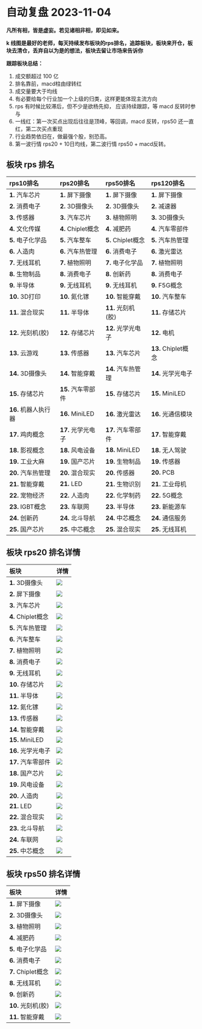 # 自动复盘 2023-11-04

**凡所有相，皆是虚妄。若见诸相非相，即见如来。**

**k 线图是最好的老师，每天持续发布板块的rps排名，追踪板块，板块来开仓，板块去清仓，丢弃自以为是的想法，板块去留让市场来告诉你**
        
**跟踪板块总结：**
1. 成交额超过 100 亿
2. 排名靠前，macd柱由绿转红
3. 成交量要大于均线
4. 有必要给每个行业加一个上级的归类，这样更能体现主流方向
5. rps 有时候比较滞后，但不少是欲杨先抑， 应该持续跟踪，等 macd 反转时参与
6. 一线红：第一次买点出现后往往是顶峰，等回调，macd 反转，rps50 还一直红，第二次买点重现
7. 行业趋势依旧在，做最强个股，别恐高。
8. 第一波行情 rps20 + 10日均线，第二波行情 rps50 + macd反转。
        
## 板块 rps 排名
| rps10排名            | rps20排名          | rps50排名          | rps120排名          |
|:---------------------|:-------------------|:-------------------|:--------------------|
| **1.** 汽车芯片      | **1.** 屏下摄像    | **1.** 屏下摄像    | **1.** 屏下摄像     |
| **2.** 消费电子      | **2.** 3D摄像头    | **2.** 3D摄像头    | **2.** 减速器       |
| **3.** 传感器        | **3.** 汽车芯片    | **3.** 植物照明    | **3.** 3D摄像头     |
| **4.** 文化传媒      | **4.** Chiplet概念 | **4.** 减肥药      | **4.** 汽车零部件   |
| **5.** 电子化学品    | **5.** 汽车整车    | **5.** Chiplet概念 | **5.** 汽车热管理   |
| **6.** 人造肉        | **6.** 汽车热管理  | **6.** 消费电子    | **6.** 激光雷达     |
| **7.** 无线耳机      | **7.** 植物照明    | **7.** 电子化学品  | **7.** 植物照明     |
| **8.** 生物制品      | **8.** 消费电子    | **8.** 创新药      | **8.** 消费电子     |
| **9.** 半导体        | **9.** 无线耳机    | **9.** 无线耳机    | **9.** F5G概念      |
| **10.** 3D打印       | **10.** 氮化镓     | **10.** 智能穿戴   | **10.** 汽车整车    |
| **11.** 混合现实     | **11.** 半导体     | **11.** 光刻机(胶) | **11.** 存储芯片    |
| **12.** 光刻机(胶)   | **12.** 存储芯片   | **12.** 光学光电子 | **12.** 电机        |
| **13.** 云游戏       | **13.** 传感器     | **13.** 汽车芯片   | **13.** Chiplet概念 |
| **14.** 3D摄像头     | **14.** 智能穿戴   | **14.** 汽车热管理 | **14.** 光学光电子  |
| **15.** 存储芯片     | **15.** 汽车零部件 | **15.** 存储芯片   | **15.** MiniLED     |
| **16.** 机器人执行器 | **16.** MiniLED    | **16.** 激光雷达   | **16.** 光通信模块  |
| **17.** 鸡肉概念     | **17.** 光学光电子 | **17.** 汽车零部件 | **17.** 智能穿戴    |
| **18.** 影视概念     | **18.** 风电设备   | **18.** MiniLED    | **18.** 无人驾驶    |
| **19.** 工业大麻     | **19.** 国产芯片   | **19.** 生物制品   | **19.** 传感器      |
| **20.** 汽车热管理   | **20.** 混合现实   | **20.** 传感器     | **20.** PCB         |
| **21.** 智能穿戴     | **21.** LED        | **21.** 生物识别   | **21.** 工业母机    |
| **22.** 宠物经济     | **22.** 人造肉     | **22.** 化学制药   | **22.** 5G概念      |
| **23.** IGBT概念     | **23.** 车联网     | **23.** 半导体     | **23.** 新能源车    |
| **24.** 创新药       | **24.** 北斗导航   | **24.** 中芯概念   | **24.** 通信服务    |
| **25.** 国产芯片     | **25.** 中芯概念   | **25.** 混合现实   | **25.** 无线耳机    |
## 板块 rps20 排名详情
| 板块               | 详情                                                                                                 |
|:-------------------|:-----------------------------------------------------------------------------------------------------|
| **1.** 3D摄像头    | ![](https://sykent-blog-image.oss-cn-beijing.aliyuncs.com/quant/image/2023/11/1699084966560-tmp.jpg) |
| **2.** 屏下摄像    | ![](https://sykent-blog-image.oss-cn-beijing.aliyuncs.com/quant/image/2023/11/1699084967836-tmp.jpg) |
| **3.** 汽车芯片    | ![](https://sykent-blog-image.oss-cn-beijing.aliyuncs.com/quant/image/2023/11/1699084968689-tmp.jpg) |
| **4.** Chiplet概念 | ![](https://sykent-blog-image.oss-cn-beijing.aliyuncs.com/quant/image/2023/11/1699084969548-tmp.jpg) |
| **5.** 汽车热管理  | ![](https://sykent-blog-image.oss-cn-beijing.aliyuncs.com/quant/image/2023/11/1699084970340-tmp.jpg) |
| **6.** 汽车整车    | ![](https://sykent-blog-image.oss-cn-beijing.aliyuncs.com/quant/image/2023/11/1699084971068-tmp.jpg) |
| **7.** 植物照明    | ![](https://sykent-blog-image.oss-cn-beijing.aliyuncs.com/quant/image/2023/11/1699084971931-tmp.jpg) |
| **8.** 消费电子    | ![](https://sykent-blog-image.oss-cn-beijing.aliyuncs.com/quant/image/2023/11/1699084972703-tmp.jpg) |
| **9.** 无线耳机    | ![](https://sykent-blog-image.oss-cn-beijing.aliyuncs.com/quant/image/2023/11/1699084973535-tmp.jpg) |
| **10.** 存储芯片   | ![](https://sykent-blog-image.oss-cn-beijing.aliyuncs.com/quant/image/2023/11/1699084974142-tmp.jpg) |
| **11.** 半导体     | ![](https://sykent-blog-image.oss-cn-beijing.aliyuncs.com/quant/image/2023/11/1699084974968-tmp.jpg) |
| **12.** 氮化镓     | ![](https://sykent-blog-image.oss-cn-beijing.aliyuncs.com/quant/image/2023/11/1699084975789-tmp.jpg) |
| **13.** 传感器     | ![](https://sykent-blog-image.oss-cn-beijing.aliyuncs.com/quant/image/2023/11/1699084976642-tmp.jpg) |
| **14.** 智能穿戴   | ![](https://sykent-blog-image.oss-cn-beijing.aliyuncs.com/quant/image/2023/11/1699084977438-tmp.jpg) |
| **15.** MiniLED    | ![](https://sykent-blog-image.oss-cn-beijing.aliyuncs.com/quant/image/2023/11/1699084978301-tmp.jpg) |
| **16.** 光学光电子 | ![](https://sykent-blog-image.oss-cn-beijing.aliyuncs.com/quant/image/2023/11/1699084979156-tmp.jpg) |
| **17.** 汽车零部件 | ![](https://sykent-blog-image.oss-cn-beijing.aliyuncs.com/quant/image/2023/11/1699084979958-tmp.jpg) |
| **18.** 国产芯片   | ![](https://sykent-blog-image.oss-cn-beijing.aliyuncs.com/quant/image/2023/11/1699084980713-tmp.jpg) |
| **19.** 风电设备   | ![](https://sykent-blog-image.oss-cn-beijing.aliyuncs.com/quant/image/2023/11/1699084981560-tmp.jpg) |
| **20.** 人造肉     | ![](https://sykent-blog-image.oss-cn-beijing.aliyuncs.com/quant/image/2023/11/1699084982372-tmp.jpg) |
| **21.** LED        | ![](https://sykent-blog-image.oss-cn-beijing.aliyuncs.com/quant/image/2023/11/1699084983243-tmp.jpg) |
| **22.** 混合现实   | ![](https://sykent-blog-image.oss-cn-beijing.aliyuncs.com/quant/image/2023/11/1699084983837-tmp.jpg) |
| **23.** 北斗导航   | ![](https://sykent-blog-image.oss-cn-beijing.aliyuncs.com/quant/image/2023/11/1699084984668-tmp.jpg) |
| **24.** 车联网     | ![](https://sykent-blog-image.oss-cn-beijing.aliyuncs.com/quant/image/2023/11/1699084985483-tmp.jpg) |
| **25.** 中芯概念   | ![](https://sykent-blog-image.oss-cn-beijing.aliyuncs.com/quant/image/2023/11/1699084986357-tmp.jpg) |
## 板块 rps50 排名详情
| 板块               | 详情                                                                                                 |
|:-------------------|:-----------------------------------------------------------------------------------------------------|
| **1.** 屏下摄像    | ![](https://sykent-blog-image.oss-cn-beijing.aliyuncs.com/quant/image/2023/11/1699084987129-tmp.jpg) |
| **2.** 3D摄像头    | ![](https://sykent-blog-image.oss-cn-beijing.aliyuncs.com/quant/image/2023/11/1699084987939-tmp.jpg) |
| **3.** 植物照明    | ![](https://sykent-blog-image.oss-cn-beijing.aliyuncs.com/quant/image/2023/11/1699084988725-tmp.jpg) |
| **4.** 减肥药      | ![](https://sykent-blog-image.oss-cn-beijing.aliyuncs.com/quant/image/2023/11/1699084989196-tmp.jpg) |
| **5.** 电子化学品  | ![](https://sykent-blog-image.oss-cn-beijing.aliyuncs.com/quant/image/2023/11/1699084990062-tmp.jpg) |
| **6.** 消费电子    | ![](https://sykent-blog-image.oss-cn-beijing.aliyuncs.com/quant/image/2023/11/1699084990808-tmp.jpg) |
| **7.** Chiplet概念 | ![](https://sykent-blog-image.oss-cn-beijing.aliyuncs.com/quant/image/2023/11/1699084991703-tmp.jpg) |
| **8.** 无线耳机    | ![](https://sykent-blog-image.oss-cn-beijing.aliyuncs.com/quant/image/2023/11/1699084992453-tmp.jpg) |
| **9.** 创新药      | ![](https://sykent-blog-image.oss-cn-beijing.aliyuncs.com/quant/image/2023/11/1699084993248-tmp.jpg) |
| **10.** 光刻机(胶) | ![](https://sykent-blog-image.oss-cn-beijing.aliyuncs.com/quant/image/2023/11/1699084994085-tmp.jpg) |
| **11.** 智能穿戴   | ![](https://sykent-blog-image.oss-cn-beijing.aliyuncs.com/quant/image/2023/11/1699084994829-tmp.jpg) |